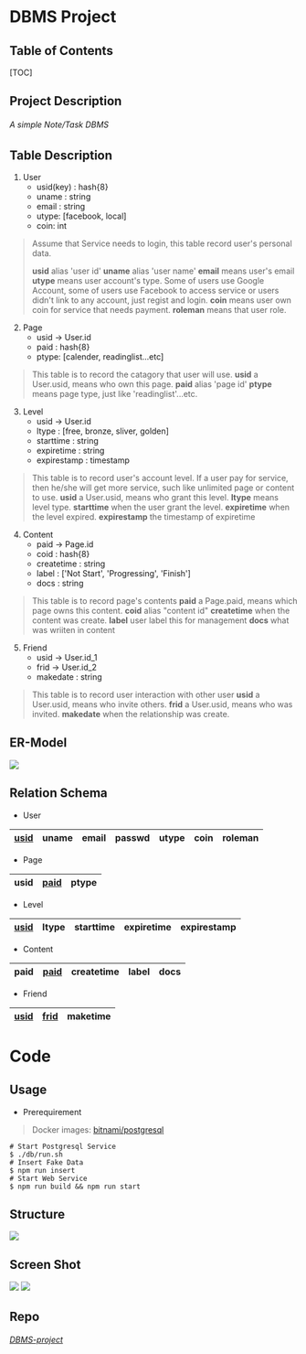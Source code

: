 DBMS Project
===

## Table of Contents

[TOC]

## Project Description

###### A simple Note/Task DBMS


Table Description
---
1. User
    * usid(key) : hash{8}
    * uname : string
    * email : string
    * utype: \[facebook, local\] 
    * coin: int
> Assume that Service needs to login, this table record user's personal data.
> 
> **usid** alias 'user id'
> **uname** alias 'user name'
> **email** means user's email
> **utype** means user account's type. Some of users use Google Account, some of users use Facebook to access service or users didn't link to any account, just regist and login.
> **coin** means user own coin for service that needs payment.
> **roleman** means that user role.

2. Page 
    * usid -> User.id
    * paid : hash{8}
    * ptype: \[calender, readinglist...etc\]
> This table is to record the catagory that user will use.
> **usid** a User.usid, means who own this page.
> **paid** alias 'page id'
> **ptype** means page type, just like 'readinglist'...etc.

3. Level
    * usid -> User.id
    * ltype : \[free, bronze, sliver, golden\]
    * starttime : string
    * expiretime : string
    * expirestamp : timestamp
> This table is to record user's account level. If a user pay for service, then he/she will get more service, such like unlimited page or content to use.
> **usid** a User.usid, means who grant this level.
> **ltype** means level type.
> **starttime** when the user grant the level.
> **expiretime** when the level expired.
> **expirestamp** the timestamp of expiretime

4. Content
    * paid -> Page.id
    * coid : hash{8}
    * createtime : string
    * label : \['Not Start', 'Progressing', 'Finish'\]
    * docs : string
> This table is to record page's contents
> **paid** a Page.paid, means which page owns this content.
> **coid** alias "content id"
> **createtime** when the content was create.
> **label** user label this for management
> **docs** what was wriiten in content

5. Friend
    * usid -> User.id_1
    * frid -> User.id_2
    * makedate : string
> This table is to record user interaction with other user
> **usid** a User.usid, means who invite others.
> **frid** a User.usid, means who was invited.
> **makedate** when the relationship was create.

ER-Model
---
![](https://i.imgur.com/uiHa353.png)


Relation Schema
---
* User

| <u>usid</u> | uname    | email    | passwd   | utype    | coin     | roleman  |
| --------    | -------- | -------- | -------- | -------- | -------- | -------- |

* Page

| usid | <u>paid</u> | ptype    |
| -----| --------    | -------- |

* Level

| <u>usid</u> | ltype    | starttime | expiretime | expirestamp |
| --------    | -------- | --------  | --------   | --------    |

* Content

| paid     | <u>paid</u> | createtime | label    | docs     |
| -------- | --------    | --------   | -------- | -------- |

* Friend

| <u>usid</u> | <u>frid</u> | maketime |
| -----       | --------    | -------- |
Code
===

## Usage
* Prerequirement
> Docker
> images: [bitnami/postgresql](https://github.com/bitnami/bitnami-docker-postgresql)

```bash=
# Start Postgresql Service
$ ./db/run.sh
# Insert Fake Data
$ npm run insert
# Start Web Service
$ npm run build && npm run start
```
## Structure
![](https://i.imgur.com/AEVSnxL.png)

## Screen Shot
![](https://i.imgur.com/cJOo14S.png)
![](https://i.imgur.com/uPZTTEa.png)

## Repo
###### [DBMS-project](https://github.com/wiasliaw77210/DBMS-project)